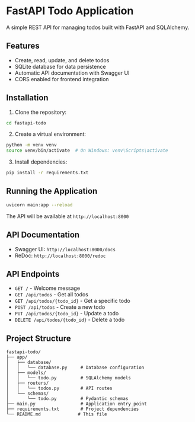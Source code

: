 # FastAPI Todo Application

A simple REST API for managing todos built with FastAPI and SQLAlchemy.

## Features

- Create, read, update, and delete todos
- SQLite database for data persistence
- Automatic API documentation with Swagger UI
- CORS enabled for frontend integration

## Installation

1. Clone the repository:
```bash
cd fastapi-todo
```

2. Create a virtual environment:
```bash
python -m venv venv
source venv/bin/activate  # On Windows: venv\Scripts\activate
```

3. Install dependencies:
```bash
pip install -r requirements.txt
```

## Running the Application

```bash
uvicorn main:app --reload
```

The API will be available at `http://localhost:8000`

## API Documentation

- Swagger UI: `http://localhost:8000/docs`
- ReDoc: `http://localhost:8000/redoc`

## API Endpoints

- `GET /` - Welcome message
- `GET /api/todos` - Get all todos
- `GET /api/todos/{todo_id}` - Get a specific todo
- `POST /api/todos` - Create a new todo
- `PUT /api/todos/{todo_id}` - Update a todo
- `DELETE /api/todos/{todo_id}` - Delete a todo

## Project Structure

```
fastapi-todo/
├── app/
│   ├── database/
│   │   └── database.py     # Database configuration
│   ├── models/
│   │   └── todo.py         # SQLAlchemy models
│   ├── routers/
│   │   └── todos.py        # API routes
│   └── schemas/
│       └── todo.py         # Pydantic schemas
├── main.py                 # Application entry point
├── requirements.txt        # Project dependencies
└── README.md              # This file
```